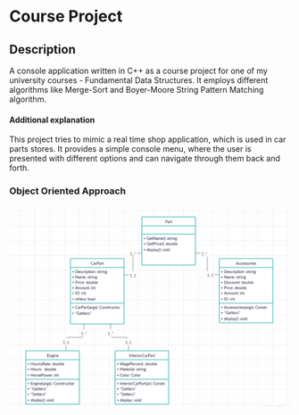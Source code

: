 # Course Project

## Description
A console application written in C++ as a course project for one of my university courses - Fundamental Data Structures. It employs different algorithms like Merge-Sort and Boyer-Moore String Pattern Matching algorithm.

#### Additional explanation
This project tries to mimic a real time shop application, which is used in car parts stores. It provides a simple console menu, where the user is presented with different options and can navigate through them back and forth.  

### Object Oriented Approach
![uml](https://github.com/nikssan123/CS221a-course-project-algorithms/blob/master/images/uml%20diagram.png)